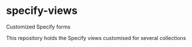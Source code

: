 # specify-views
Customized Specify forms

This repository holds the Specify views customised for several collections
